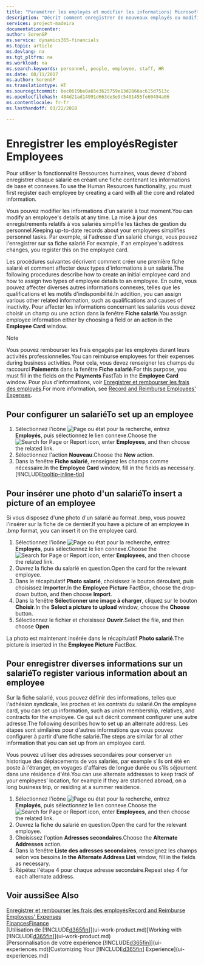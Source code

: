 ```yaml
---
title: "Paramétrer les employés et modifier les informations| Microsoft Docs"
description: "Décrit comment enregistrer de nouveaux employés ou modifier les informations concernant ceux existants."
services: project-madeira
documentationcenter: 
author: SorenGP
ms.service: dynamics365-financials
ms.topic: article
ms.devlang: na
ms.tgt_pltfrm: na
ms.workload: na
ms.search.keywords: personnel, people, employee, staff, HR
ms.date: 08/11/2017
ms.author: SorenGP
ms.translationtype: HT
ms.sourcegitcommit: bec0619be0a65e3625759e13d2866ac615d7513c
ms.openlocfilehash: 484d21ad14991d663de3e9c5491455fe60494a06
ms.contentlocale: fr-fr
ms.lasthandoff: 03/22/2018

---
```

# <a name="register-employees"></a><span data-ttu-id="f1958-103">Enregistrer les employés</span><span class="sxs-lookup"><span data-stu-id="f1958-103">Register Employees</span></span>
<span data-ttu-id="f1958-104">Pour utiliser la fonctionnalité Ressources humaines, vous devez d'abord enregistrer chaque salarié en créant une fiche contenant les informations de base et connexes.</span><span class="sxs-lookup"><span data-stu-id="f1958-104">To use the Human Resources functionality, you must first register each employee by creating a card with all the core and related information.</span></span>

<span data-ttu-id="f1958-105">Vous pouvez modifier les informations d'un salarié à tout moment.</span><span class="sxs-lookup"><span data-stu-id="f1958-105">You can modify an employee's details at any time.</span></span> <span data-ttu-id="f1958-106">La mise à jour des enregistrements relatifs à vos salariés simplifie les tâches de gestion du personnel.</span><span class="sxs-lookup"><span data-stu-id="f1958-106">Keeping up-to-date records about your employees simplifies personnel tasks.</span></span> <span data-ttu-id="f1958-107">Par exemple, si l'adresse d'un salarié change, vous pouvez l'enregistrer sur sa fiche salarié.</span><span class="sxs-lookup"><span data-stu-id="f1958-107">For example, if an employee's address changes, you register this on the employee card.</span></span>

<span data-ttu-id="f1958-108">Les procédures suivantes décrivent comment créer une première fiche salarié et comment affecter deux types d'informations à un salarié.</span><span class="sxs-lookup"><span data-stu-id="f1958-108">The following procedures describe how to create an initial employee card and how to assign two types of employee details to an employee.</span></span> <span data-ttu-id="f1958-109">En outre, vous pouvez affecter diverses autres informations connexes, telles que les qualifications et les motifs d'indisponibilité.</span><span class="sxs-lookup"><span data-stu-id="f1958-109">In addition, you can assign various other related information, such as qualifications and causes of inactivity.</span></span> <span data-ttu-id="f1958-110">Pour affecter les informations concernant les salariés vous devez choisir un champ ou une action dans la fenêtre **Fiche salarié**.</span><span class="sxs-lookup"><span data-stu-id="f1958-110">You assign employee information either by choosing a field or an action in the **Employee Card** window.</span></span>

> [!NOTE]  
> <span data-ttu-id="f1958-111">Vous pouvez rembourser les frais engagés par les employés durant leurs activités professionnelles.</span><span class="sxs-lookup"><span data-stu-id="f1958-111">You can reimburse employees for their expenses during business activities.</span></span> <span data-ttu-id="f1958-112">Pour cela, vous devez renseigner les champs du raccourci **Paiements** dans la fenêtre **Fiche salarié**.</span><span class="sxs-lookup"><span data-stu-id="f1958-112">For this purpose, you must fill in the fields on the **Payments** FastTab in the **Employee Card** window.</span></span> <span data-ttu-id="f1958-113">Pour plus d'informations, voir [Enregistrer et rembourser les frais des employés](finance-how-record-reimburse-employee-expenses.md).</span><span class="sxs-lookup"><span data-stu-id="f1958-113">For more information, see [Record and Reimburse Employees' Expenses](finance-how-record-reimburse-employee-expenses.md).</span></span>

## <a name="to-set-up-an-employee"></a><span data-ttu-id="f1958-114">Pour configurer un salarié</span><span class="sxs-lookup"><span data-stu-id="f1958-114">To set up an employee</span></span>
1. <span data-ttu-id="f1958-115">Sélectionnez l'icône ![Page ou état pour la recherche](media/ui-search/search_small.png "icône Page ou état pour la recherche"), entrez **Employés**, puis sélectionnez le lien connexe.</span><span class="sxs-lookup"><span data-stu-id="f1958-115">Choose the ![Search for Page or Report](media/ui-search/search_small.png "Search for Page or Report icon") icon, enter **Employees**, and then choose the related link.</span></span>
2. <span data-ttu-id="f1958-116">Sélectionnez l'action **Nouveau**.</span><span class="sxs-lookup"><span data-stu-id="f1958-116">Choose the **New** action.</span></span>
3. <span data-ttu-id="f1958-117">Dans la fenêtre **Fiche salarié**, renseignez les champs comme nécessaire.</span><span class="sxs-lookup"><span data-stu-id="f1958-117">In the **Employee Card** window, fill in the fields as necessary.</span></span> [!INCLUDE[tooltip-inline-tip](includes/tooltip-inline-tip_md.md)]

## <a name="to-insert-a-picture-of-an-employee"></a><span data-ttu-id="f1958-118">Pour insérer une photo d'un salarié</span><span class="sxs-lookup"><span data-stu-id="f1958-118">To insert a picture of an employee</span></span>
<span data-ttu-id="f1958-119">Si vous disposez d'une photo d'un salarié au format .bmp, vous pouvez l'insérer sur la fiche de ce dernier.</span><span class="sxs-lookup"><span data-stu-id="f1958-119">If you have a picture of an employee in .bmp format, you can insert it on the employee card.</span></span>

1. <span data-ttu-id="f1958-120">Sélectionnez l'icône ![Page ou état pour la recherche](media/ui-search/search_small.png "icône Page ou état pour la recherche"), entrez **Employés**, puis sélectionnez le lien connexe.</span><span class="sxs-lookup"><span data-stu-id="f1958-120">Choose the ![Search for Page or Report](media/ui-search/search_small.png "Search for Page or Report icon") icon, enter **Employees**, and then choose the related link.</span></span>
2. <span data-ttu-id="f1958-121">Ouvrez la fiche du salarié en question.</span><span class="sxs-lookup"><span data-stu-id="f1958-121">Open the card for the relevant employee.</span></span>
3. <span data-ttu-id="f1958-122">Dans le récapitulatif **Photo salarié**, choisissez le bouton déroulant, puis choisissez **Importer**.</span><span class="sxs-lookup"><span data-stu-id="f1958-122">In the **Employee Picture** FactBox, choose the drop-down button, and then choose **Import**.</span></span>
4. <span data-ttu-id="f1958-123">Dans la fenêtre **Sélectionner une image à charger**, cliquez sur le bouton **Choisir**.</span><span class="sxs-lookup"><span data-stu-id="f1958-123">In the **Select a picture to upload** window, choose the **Choose** button.</span></span>
5. <span data-ttu-id="f1958-124">Sélectionnez le fichier et choisissez **Ouvrir**.</span><span class="sxs-lookup"><span data-stu-id="f1958-124">Select the file, and then choose **Open**.</span></span>

<span data-ttu-id="f1958-125">La photo est maintenant insérée dans le récapitulatif **Photo salarié**.</span><span class="sxs-lookup"><span data-stu-id="f1958-125">The picture is inserted in the **Employee Picture** FactBox.</span></span>

## <a name="to-register-various-information-about-an-employee"></a><span data-ttu-id="f1958-126">Pour enregistrer diverses informations sur un salarié</span><span class="sxs-lookup"><span data-stu-id="f1958-126">To register various information about an employee</span></span>
<span data-ttu-id="f1958-127">Sur la fiche salarié, vous pouvez définir des informations, telles que l'adhésion syndicale, les proches et les contrats du salarié.</span><span class="sxs-lookup"><span data-stu-id="f1958-127">On the employee card, you can set up information, such as union membership, relatives, and contracts for the employee.</span></span> <span data-ttu-id="f1958-128">Ce qui suit décrit comment configurer une autre adresse.</span><span class="sxs-lookup"><span data-stu-id="f1958-128">The following describes how to set up an alternate address.</span></span> <span data-ttu-id="f1958-129">Les étapes sont similaires pour d'autres informations que vous pouvez configurer à partir d'une fiche salarié.</span><span class="sxs-lookup"><span data-stu-id="f1958-129">The steps are similar for all other information that you can set up from an employee card.</span></span>

<span data-ttu-id="f1958-130">Vous pouvez utiliser des adresses secondaires pour conserver un historique des déplacements de vos salariés, par exemple s'ils ont été en poste à l'étranger, en voyages d'affaires de longue durée ou s'ils séjournent dans une résidence d'été.</span><span class="sxs-lookup"><span data-stu-id="f1958-130">You can use alternate addresses to keep track of your employees’ location, for example if they are stationed abroad, on a long business trip, or residing at a summer residence.</span></span>

1. <span data-ttu-id="f1958-131">Sélectionnez l'icône ![Page ou état pour la recherche](media/ui-search/search_small.png "icône Page ou état pour la recherche"), entrez **Employés**, puis sélectionnez le lien connexe.</span><span class="sxs-lookup"><span data-stu-id="f1958-131">Choose the ![Search for Page or Report](media/ui-search/search_small.png "Search for Page or Report icon") icon, enter **Employees**, and then choose the related link.</span></span>
2. <span data-ttu-id="f1958-132">Ouvrez la fiche du salarié en question.</span><span class="sxs-lookup"><span data-stu-id="f1958-132">Open the card for the relevant employee.</span></span>
3. <span data-ttu-id="f1958-133">Choisissez l'option **Adresses secondaires**.</span><span class="sxs-lookup"><span data-stu-id="f1958-133">Choose the **Alternate Addresses** action.</span></span>
4. <span data-ttu-id="f1958-134">Dans la fenêtre **Liste des adresses secondaires**, renseignez les champs selon vos besoins.</span><span class="sxs-lookup"><span data-stu-id="f1958-134">**In the Alternate Address List** window, fill in the fields as necessary.</span></span>
5. <span data-ttu-id="f1958-135">Répétez l'étape 4 pour chaque adresse secondaire.</span><span class="sxs-lookup"><span data-stu-id="f1958-135">Repeat step 4 for each alternate address.</span></span>

## <a name="see-also"></a><span data-ttu-id="f1958-136">Voir aussi</span><span class="sxs-lookup"><span data-stu-id="f1958-136">See Also</span></span>
[<span data-ttu-id="f1958-137">Enregistrer et rembourser les frais des employés</span><span class="sxs-lookup"><span data-stu-id="f1958-137">Record and Reimburse Employees' Expenses</span></span>](finance-how-record-reimburse-employee-expenses.md)  
[<span data-ttu-id="f1958-138">Finances</span><span class="sxs-lookup"><span data-stu-id="f1958-138">Finance</span></span>](finance.md)  
<span data-ttu-id="f1958-139">[Utilisation de [!INCLUDE[d365fin](includes/d365fin_md.md)]](ui-work-product.md)</span><span class="sxs-lookup"><span data-stu-id="f1958-139">[Working with [!INCLUDE[d365fin](includes/d365fin_md.md)]](ui-work-product.md)</span></span>  
<span data-ttu-id="f1958-140">[Personnalisation de votre expérience [!INCLUDE[d365fin](includes/d365fin_md.md)]](ui-experiences.md)</span><span class="sxs-lookup"><span data-stu-id="f1958-140">[Customizing Your [!INCLUDE[d365fin](includes/d365fin_md.md)] Experience](ui-experiences.md)</span></span>

